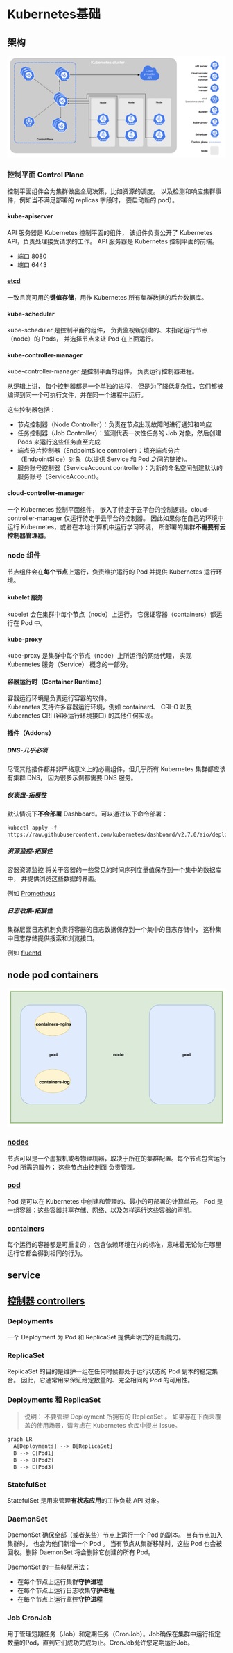 # Kubernetes基础

## 架构

![](../../image/k8s-1.png)

### 控制平面 Control Plane

控制平面组件会为集群做出全局决策，比如资源的调度。 以及检测和响应集群事件，例如当不满足部署的 replicas 字段时， 要启动新的
pod）。

#### kube-apiserver

API 服务器是 Kubernetes 控制平面的组件， 该组件负责公开了 Kubernetes API，负责处理接受请求的工作。 API 服务器是
Kubernetes 控制平面的前端。

- 端口 8080
- 端口 6443

#### [etcd](https://etcd.io/docs/)

一致且高可用的**键值存储**，用作 Kubernetes 所有集群数据的后台数据库。

#### kube-scheduler

kube-scheduler 是控制平面的组件， 负责监视新创建的、未指定运行节点（node）的 Pods， 并选择节点来让 Pod 在上面运行。

#### kube-controller-manager

kube-controller-manager 是控制平面的组件， 负责运行控制器进程。

从逻辑上讲， 每个控制器都是一个单独的进程， 但是为了降低复杂性，它们都被编译到同一个可执行文件，并在同一个进程中运行。

这些控制器包括：

- 节点控制器（Node Controller）：负责在节点出现故障时进行通知和响应
- 任务控制器（Job Controller）：监测代表一次性任务的 Job 对象，然后创建 Pods 来运行这些任务直至完成
- 端点分片控制器（EndpointSlice controller）：填充端点分片（EndpointSlice）对象（以提供 Service 和 Pod 之间的链接）。
- 服务账号控制器（ServiceAccount controller）：为新的命名空间创建默认的服务账号（ServiceAccount）。

#### cloud-controller-manager

一个 Kubernetes 控制平面组件， 嵌入了特定于云平台的控制逻辑。cloud-controller-manager 仅运行特定于云平台的控制器。
因此如果你在自己的环境中运行 Kubernetes，或者在本地计算机中运行学习环境， 所部署的集群**不需要有云控制器管理器**。

### node 组件

节点组件会在**每个节点**上运行，负责维护运行的 Pod 并提供 Kubernetes 运行环境。

#### kubelet 服务

kubelet 会在集群中每个节点（node）上运行。 它保证容器（containers）都运行在 Pod 中。

#### kube-proxy

kube-proxy 是集群中每个节点（node）上所运行的网络代理， 实现 Kubernetes 服务（Service） 概念的一部分。

#### 容器运行时（Container Runtime）

容器运行环境是负责运行容器的软件。</br>
Kubernetes 支持许多容器运行环境，例如 containerd、 CRI-O 以及 Kubernetes CRI (容器运行环境接口) 的其他任何实现。

#### 插件（Addons）

##### DNS-几乎必须

尽管其他插件都并非严格意义上的必需组件，但几乎所有 Kubernetes 集群都应该有集群 DNS， 因为很多示例都需要 DNS 服务。

##### 仪表盘-拓展性

默认情况下**不会部署** Dashboard。可以通过以下命令部署：

```shell
kubectl apply -f https://raw.githubusercontent.com/kubernetes/dashboard/v2.7.0/aio/deploy/recommended.yaml

```

##### 资源监控-拓展性

容器资源监控 将关于容器的一些常见的时间序列度量值保存到一个集中的数据库中， 并提供浏览这些数据的界面。

例如 [Prometheus](https://github.com/prometheus/prometheus)

##### 日志收集-拓展性

集群层面日志机制负责将容器的日志数据保存到一个集中的日志存储中， 这种集中日志存储提供搜索和浏览接口。

例如 [fluentd](https://github.com/fluent/fluentd)

## node pod containers

![](../../image/k8s-2.png)

### [nodes](https://kubernetes.io/zh-cn/docs/concepts/architecture/nodes/)

节点可以是一个虚拟机或者物理机器，取决于所在的集群配置。每个节点包含运行 Pod 所需的服务；
这些节点由[控制面](https://github.com/liubin95/docker-and-docker-compose/blob/6b5348647e7e2f108c9e8901c6ef34037f35a44a/k8s/%E5%9F%BA%E7%A1%80.md#L9)
负责管理。

### [pod](https://kubernetes.io/zh-cn/docs/concepts/workloads/pods/)

Pod 是可以在 Kubernetes 中创建和管理的、最小的可部署的计算单元。
Pod 是一组容器；这些容器共享存储、网络、以及怎样运行这些容器的声明。

### [containers](https://kubernetes.io/zh-cn/docs/concepts/containers/)

每个运行的容器都是可重复的； 包含依赖环境在内的标准，意味着无论你在哪里运行它都会得到相同的行为。

## service

## [控制器 controllers](https://kubernetes.io/zh-cn/docs/concepts/workloads/controllers/)

### Deployments

一个 Deployment 为 Pod 和 ReplicaSet 提供声明式的更新能力。

### ReplicaSet

ReplicaSet 的目的是维护一组在任何时候都处于运行状态的 Pod 副本的稳定集合。 因此，它通常用来保证给定数量的、完全相同的 Pod
的可用性。

### Deployments 和 ReplicaSet

> 说明：
> 不要管理 Deployment 所拥有的 ReplicaSet 。 如果存在下面未覆盖的使用场景，请考虑在 Kubernetes 仓库中提出 Issue。

```mermaid
graph LR
  A[Deployments] --> B[ReplicaSet]
  B --> C[Pod1]
  B --> D[Pod2]
  B --> E[Pod3]

```

### StatefulSet

StatefulSet 是用来管理**有状态应用**的工作负载 API 对象。

### DaemonSet

DaemonSet 确保全部（或者某些）节点上运行一个 Pod 的副本。 当有节点加入集群时， 也会为他们新增一个 Pod 。 当有节点从集群移除时，这些
Pod 也会被回收。删除 DaemonSet 将会删除它创建的所有 Pod。

DaemonSet 的一些典型用法：

- 在每个节点上运行集群**守护进程**
- 在每个节点上运行日志收集**守护进程**
- 在每个节点上运行监控**守护进程**

### Job CronJob

用于管理短期任务（Job）和定期任务（CronJob）。Job确保在集群中运行指定数量的Pod，直到它们成功完成为止。CronJob允许您定期运行Job。

